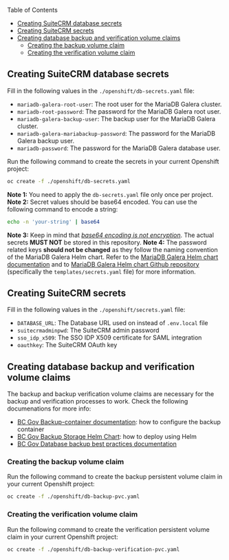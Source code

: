 Table of Contents

- [Creating SuiteCRM database secrets](#creating-suitecrm-database-secrets)
- [Creating SuiteCRM secrets](#creating-suitecrm-secrets)
- [Creating database backup and verification volume claims](#creating-database-backup-and-verification-volume-claims)
  - [Creating the backup volume claim](#creating-the-backup-volume-claim)
  - [Creating the verification volume claim](#creating-the-verification-volume-claim)

## Creating SuiteCRM database secrets

Fill in the following values in the `./openshift/db-secrets.yaml` file:

- `mariadb-galera-root-user`: The root user for the MariaDB Galera cluster.
- `mariadb-root-password`: The password for the MariaDB Galera root user.
- `mariadb-galera-backup-user`: The backup user for the MariaDB Galera cluster.
- `mariadb-galera-mariabackup-password`: The password for the MariaDB Galera backup user.
- `mariadb-password`: The password for the MariaDB Galera database user.

Run the following command to create the secrets in your current Openshift project:

```bash
oc create -f ./openshift/db-secrets.yaml
```
**Note 1:** You need to apply the `db-secrets.yaml` file only once per project.
**Note 2:** Secret values should be base64 encoded. You can use the following command to encode a string:

```bash
echo -n 'your-string' | base64
```

**Note 3:** Keep in mind that <ins>*base64 encoding is not encryption*</ins>. The actual secrets **MUST NOT** be stored in this repository.
**Note 4:** The password related keys **should not be changed** as they follow the naming convention of the MariaDB Galera Helm chart. Refer to the [MariaDB Galera Helm chart documentation](https://artifacthub.io/packages/helm/bitnami/mariadb-galera) and to [MariaDB Galera Helm chart Github repository](https://github.com/bitnami/charts/tree/main/bitnami/mariadb-galera) (specifically the `templates/secrets.yaml` file) for more information.

## Creating SuiteCRM secrets

Fill in the following values in the `./openshift/secrets.yaml` file:

- `DATABASE_URL`: The Database URL used on instead of `.env.local` file
- `suitecrmadminpwd`: The SuiteCRM admin password
- `sso_idp_x509`: The SSO IDP X509 certificate for SAML integration
- `oauthkey`: The SuiteCRM OAuth key

## Creating database backup and verification volume claims

The backup and backup verification volume claims are necessary for the backup and verification processes to work. Check the following documenations for more info:

- [BC Gov Backup-container documentation](https://github.com/BCDevOps/backup-container): how to configure the backup container
- [BC Gov Backup Storage Helm Chart](https://github.com/bcgov/helm-charts/tree/master/charts/backup-storage): how to deploy using Helm
- [BC Gov Database backup best practices documentation](https://developer.gov.bc.ca/docs/default/component/platform-developer-docs/docs/database-and-api-management/database-backup-best-practices/)

### Creating the backup volume claim

Run the following command to create the backup persistent volume claim in your current Openshift project:

```bash
oc create -f ./openshift/db-backup-pvc.yaml
```

### Creating the verification volume claim

Run the following command to create the verification persistent volume claim in your current Openshift project:

```bash
oc create -f ./openshift/db-backup-verification-pvc.yaml
```